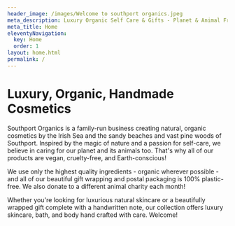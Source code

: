 ```yaml
---
header_image: /images/Welcome to southport organics.jpeg
meta_description: Luxury Organic Self Care & Gifts - Planet & Animal Friendly
meta_title: Home
eleventyNavigation:
  key: Home
  order: 1
layout: home.html
permalink: /
---
```

# Luxury, Organic, Handmade Cosmetics

Southport Organics is a family-run business creating natural, organic cosmetics by the Irish Sea and the sandy beaches and vast pine woods of Southport. Inspired by the magic of nature and a passion for self-care, we believe in caring for our planet and its animals too. That's why all of our products are vegan, cruelty-free, and Earth-conscious!

We use only the highest quality ingredients - organic wherever possible - and all of our beautiful gift wrapping and postal packaging is 100% plastic-free. We also donate to a different animal charity each month!

Whether you're looking for luxurious natural skincare or a beautifully wrapped gift complete with a handwritten note, our collection offers luxury skincare, bath, and body hand crafted with care. Welcome!

